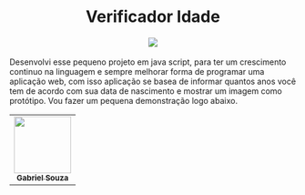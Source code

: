 
<html>
   <body>
  <h1 align="center">Verificador Idade</h1>
<h4 align="center">
  <img src="./public/Images/idade.gif"  /><br>
</h4>

Desenvolvi esse pequeno projeto em java script, para ter um crescimento continuo na linguagem e sempre melhorar forma de programar uma aplicação web, com isso aplicação se basea de informar quantos anos você tem de acordo com sua data de nascimento e mostrar
um imagem como protótipo. Vou fazer um pequena demonstração logo abaixo.

<table>
  <tr>
    <td align="center"><a href="https://github.com/Gabriel200395"><img src="https://avatars2.githubusercontent.com/u/68435908?s=400&u=9cbee30d93471534b2bd12a6364edd45e618b923&v=4" width="100px;" alt=""/><br /><sub><b>Gabriel Souza</b></sub></a><br /></td>
  <tr>
</table>


